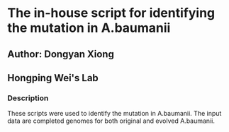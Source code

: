 # The in-house script for identifying the mutation in A.baumanii

## Author: Dongyan Xiong

## Hongping Wei's Lab

### Description
These scripts were used to identify the mutation in A.baumanii. The input data are completed genomes for both original and evolved A.baumanii.
